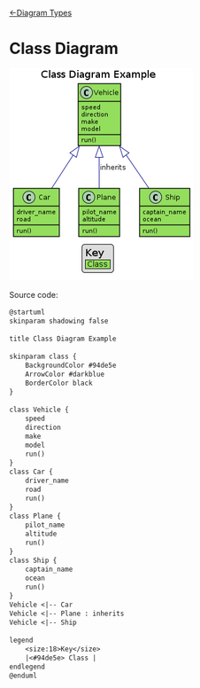 [<-Diagram Types](../diagram-types.md)

# Class Diagram

![Class Diagram](class-diagram/class-diagram.png)

Source code:
```plantuml
@startuml
skinparam shadowing false

title Class Diagram Example

skinparam class {
    BackgroundColor #94de5e
    ArrowColor #darkblue
    BorderColor black
}

class Vehicle {
	speed
    direction
	make
    model
	run()
}
class Car {
    driver_name
    road
	run()
}
class Plane {
    pilot_name
    altitude
	run()
}
class Ship {
    captain_name
    ocean
	run()
}
Vehicle <|-- Car
Vehicle <|-- Plane : inherits
Vehicle <|-- Ship

legend 
    <size:18>Key</size>
    |<#94de5e> Class |
endlegend
@enduml
```
